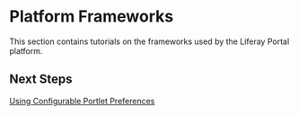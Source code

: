 # Platform Frameworks [](id=platform-frameworks-lp-6-2-develop-tutorial)

This section contains tutorials on the frameworks used by the Liferay Portal 
platform.

## Next Steps 

[Using Configurable Portlet Preferences](https://www-ldn.liferay.com/develop/tutorials/-/knowledge_base/using-configurable-portlet-preferences-lp-6-2-develop-tutorial)
